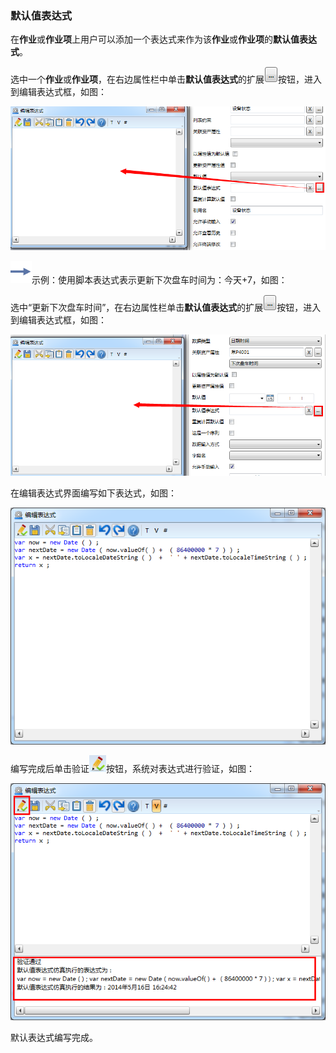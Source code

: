 ### 默认值表达式
在**作业**或**作业项**上用户可以添加一个表达式来作为该**作业**或**作业项**的**默认值表达式**。

选中一个**作业**或**作业项**，在右边属性栏中单击**默认值表达式**的扩展![](./images/按钮.png)按钮，进入到编辑表达式框，如图：

![](./images/默认值表达式1.png)

![](./images/箭头.png)示例：使用脚本表达式表示更新下次盘车时间为：今天+7，如图：

选中“更新下次盘车时间”，在右边属性栏单击**默认值表达式**的扩展![](./images/按钮.png)按钮，进入到编辑表达式框，如图：

![](./images/默认值表达式2.png)

在编辑表达式界面编写如下表达式，如图：

![](./images/默认值表达式3.png)

编写完成后单击验证![](./images/验证.png)按钮，系统对表达式进行验证，如图：

![](./images/默认值表达式4.png)

默认表达式编写完成。